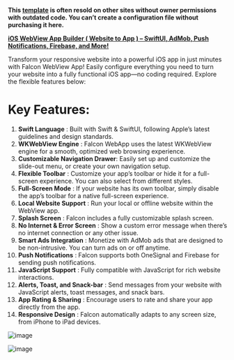 **This [template](https://codecanyon.net/item/falcon-ios-webview-app-builder-swiftui-admob-push-notifications-firebase-and-more/54893201 "template")  is often resold on other sites without owner permissions with outdated code. You can’t create a configuration file without purchasing it here.**

**[iOS WebView App Builder ( Website to App ) – SwiftUI, AdMob, Push Notifications, Firebase, and More!](https://codecanyon.net/item/falcon-ios-webview-app-builder-swiftui-admob-push-notifications-firebase-and-more/54893201 "template")**
 
Transform your responsive website into a powerful iOS app in just minutes with Falcon WebView App! Easily configure everything you need to turn your website into a fully functional iOS app—no coding required. Explore the flexible features below:



# Key Features:

1. **Swift Language** : Built with Swift & SwiftUI, following Apple’s latest guidelines and design standards.
2. **WKWebView Engine** : Falcon WebApp uses the latest WKWebView engine for a smooth, optimized web browsing experience.
3. **Customizable Navigation Drawer**: Easily set up and customize the slide-out menu, or create your own navigation setup.
4. **Flexible Toolbar** : Customize your app’s toolbar or hide it for a full-screen experience. You can also select from different styles.
5. **Full-Screen Mode** : If your website has its own toolbar, simply disable the app’s toolbar for a native full-screen experience.
6. **Local Website Support** : Run your local or offline website within the WebView app.
7. **Splash Screen** : Falcon includes a fully customizable splash screen.
8. **No Internet & Error Screen** : Show a custom error message when there’s no internet connection or any other issue.
9. **Smart Ads Integration** : Monetize with AdMob ads that are designed to be non-intrusive. You can turn ads on or off anytime.
10. **Push Notifications** : Falcon supports both OneSignal and Firebase for sending push notifications.
11. **JavaScript Support** : Fully compatible with JavaScript for rich website interactions.
12. **Alerts, Toast, and Snack-bar** : Send messages from your website with JavaScript alerts, toast messages, and snack bars.
13. **App Rating & Sharing** : Encourage users to rate and share your app directly from the app.
14. **Responsive Design** : Falcon automatically adapts to any screen size, from iPhone to iPad devices.

![image](https://github.com/user-attachments/assets/8c034016-95a8-4489-9f0f-143e66409491)

![image](https://github.com/user-attachments/assets/fde9a5bc-bec4-4870-9d59-a075d4e663d5)


